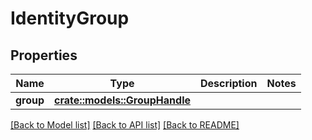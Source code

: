 # IdentityGroup

## Properties

Name | Type | Description | Notes
------------ | ------------- | ------------- | -------------
**group** | [**crate::models::GroupHandle**](GroupHandle.md) |  | 

[[Back to Model list]](../README.md#documentation-for-models) [[Back to API list]](../README.md#documentation-for-api-endpoints) [[Back to README]](../README.md)


